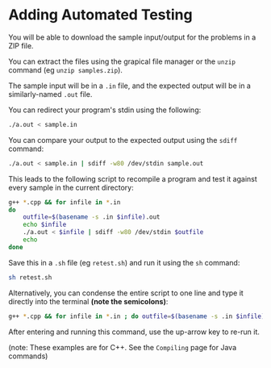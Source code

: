# Adding Automated Testing

You will be able to download the sample input/output for the problems in a ZIP file.

You can extract the files using the grapical file manager or the `unzip` command
(eg `unzip samples.zip`).

The sample input will be in a `.in` file, and the expected output will be in a similarly-named `.out` file.

You can redirect your program's stdin using the following:

```sh
./a.out < sample.in
```

You can compare your output to the expected output using the `sdiff` command:

```sh
./a.out < sample.in | sdiff -w80 /dev/stdin sample.out
```

This leads to the following script to recompile a program and test it against every sample in the current directory:

```sh
g++ *.cpp && for infile in *.in
do
    outfile=$(basename -s .in $infile).out
    echo $infile
    ./a.out < $infile | sdiff -w80 /dev/stdin $outfile
    echo
done
```

Save this in a `.sh` file (eg `retest.sh`) and run it using the `sh` command:

```sh
sh retest.sh
```

Alternatively, you can condense the entire script to one line and type it directly into the terminal **(note the semicolons)**:
```sh
g++ *.cpp && for infile in *.in ; do outfile=$(basename -s .in $infile).out ; echo $infile ; ./a.out < $infile | sdiff -w80 /dev/stdin $outfile ; echo ; done
```

After entering and running this command, use the up-arrow key to re-run it.

(note: These examples are for C++. See the `Compiling` page for Java commands)

